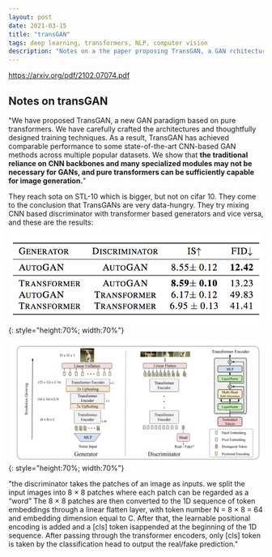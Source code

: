```yaml
---
layout: post
date: 2021-03-15
title: "transGAN"
tags: deep learning, transformers, NLP, computer vision
description: "Notes on a the paper proposing TransGAN, a GAN rchitecture without convolutions, purely based on transformers."
---
```


<https://arxiv.org/pdf/2102.07074.pdf> 

## Notes on transGAN

"We have proposed TransGAN, a new GAN paradigm based on pure transformers. We have carefully crafted the architectures and thoughtfully designed training techniques. As a result, TransGAN has achieved comparable performance to some state-of-the-art CNN-based GAN methods across multiple popular datasets. We show that **the traditional reliance on CNN backbones and many specialized modules may not be necessary for GANs, and pure transformers can be sufficiently capable for image generation.**"

They reach sota on STL-10 which is bigger, but not on cifar 10. They come to the conclusion that TransGANs are very data-hungry.
They try mixing CNN based discriminator with transformer based generators and vice versa, and these are the results:

![](image/Screen%20Shot%202021-03-15%20at%2023.15.53.png){: style="height:70%; width:70%"}

![](image/Screen%20Shot%202021-03-15%20at%2023.16.05.png){: style="height:70%; width:70%"}

"the discriminator takes the patches of an image as inputs. we split the input images into 8 × 8 patches where each patch can
be regarded as a “word” The 8 × 8 patches are then converted to the 1D sequence of token embeddings through a
linear flatten layer, with token number N = 8 × 8 = 64 and embedding dimension equal to C. After that, the learnable positional encoding is added and a [cls] token isappended at the beginning of the 1D sequence. After passing through the transformer encoders, only [cls] token is taken by the classification head to output the real/fake prediction."


